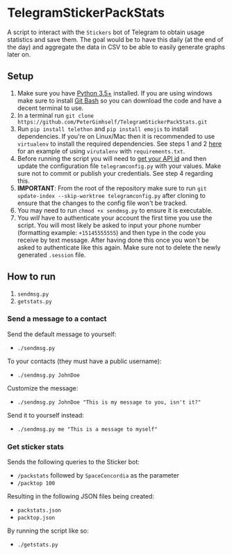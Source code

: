 # TelegramStickerPackStats

A script to interact with the `Stickers` bot of Telegram to obtain usage statistics and save them. The goal would be to have this daily (at the end of the day) and aggregate the data in CSV to be able to easily generate graphs later on.

## Setup

1. Make sure you have [Python 3.5+](https://www.python.org/downloads/) installed. If you are using windows make sure to install [Git Bash](https://git-scm.com/downloads) so you can download the code and have a decent terminal to use.
2. In a terminal run `git clone https://github.com/PeterGimhself/TelegramStickerPackStats.git`
3. Run `pip install telethon` and `pip install emojis` to install dependencies. If you're on Linux/Mac then it is recommended to use `virtualenv` to install the required dependencies. See steps 1 and 2 
[here](https://github.com/PeterGhimself/BranchListUpdater#linux) for an example of 
using `virutalenv` with `requirements.txt`.
4. Before running the script you will need to [get your API id](https://core.telegram.org/api/obtaining_api_id) and then update the configuration file `telegramconfig.py` with your values. Make sure not to commit or publish your credentials. See step 4 regarding 
this.
5. **IMPORTANT**: From the root of the repository make sure to run `git update-index --skip-worktree telegramconfig.py` after cloning to ensure that the changes to the config file won't be tracked.
6. You may need to run `chmod +x sendmsg.py` to ensure it is executable.
7. You _will_ have to authenticate your account the first time you use the script. You will most likely be asked to input your phone number (formatting example: `+15145555555`) and then type in the code you receive by text message. After having done this once 
you won't be asked to authenticate like this again. Make sure not to delete the newly generated `.session` file.

## How to run

1. `sendmsg.py`
2. `getstats.py`

### Send a message to a contact

Send the default message to yourself:

- `./sendmsg.py`

To your contacts (they must have a public username):

- `./sendmsg.py JohnDoe`

Customize the message:

- `./sendmsg.py JohnDoe "This is my message to you, isn't it?"`

Send it to yourself instead:

- `./sendmsg.py me "This is a message to myself"`

### Get sticker stats

Sends the following queries to the Sticker bot:

- `/packstats` followed by `SpaceConcordia` as the parameter
- `/packtop 100`

Resulting in the following JSON files being created:

- `packstats.json`
- `packtop.json`

By running the script like so:

- `./getstats.py`
